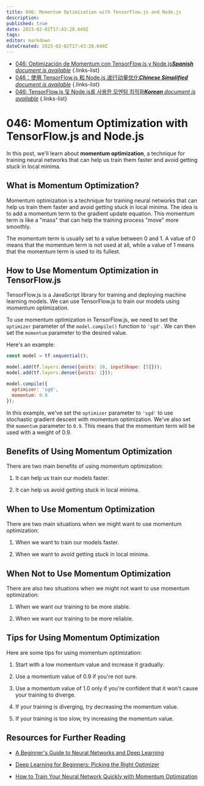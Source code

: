 ```yaml
---
title: 046: Momentum Optimization with TensorFlow.js and Node.js
description: 
published: true
date: 2023-02-02T17:43:28.649Z
tags: 
editor: markdown
dateCreated: 2023-02-02T17:43:28.649Z
---
```


- [046: Optimización de Momentum con TensorFlow.js y Node.js***Spanish** document is available*](/es/Knowledge-base/TensorFlow-js/Learning/046-momentum-optimization-with-tensorflow-js-and-node-js)
{.links-list}
- [046：使用 TensorFlow.js 和 Node.js 进行动量优化***Chinese Simplified** document is available*](/zh/Knowledge-base/TensorFlow-js/Learning/046-momentum-optimization-with-tensorflow-js-and-node-js)
{.links-list}
- [046: TensorFlow.js 및 Node.js를 사용한 모멘텀 최적화***Korean** document is available*](/ko/Knowledge-base/TensorFlow-js/Learning/046-momentum-optimization-with-tensorflow-js-and-node-js)
{.links-list}


# 046: Momentum Optimization with TensorFlow.js and Node.js

In this post, we'll learn about **momentum optimization**, a technique for training neural networks that can help us train them faster and avoid getting stuck in local minima.

## What is Momentum Optimization?

Momentum optimization is a technique for training neural networks that can help us train them faster and avoid getting stuck in local minima. The idea is to add a momentum term to the gradient update equation. This momentum term is like a "mass" that can help the training process "move" more smoothly.

The momentum term is usually set to a value between 0 and 1. A value of 0 means that the momentum term is not used at all, while a value of 1 means that the momentum term is used to its fullest.

## How to Use Momentum Optimization in TensorFlow.js

TensorFlow.js is a JavaScript library for training and deploying machine learning models. We can use TensorFlow.js to train our models using momentum optimization.

To use momentum optimization in TensorFlow.js, we need to set the `optimizer` parameter of the `model.compile()` function to `'sgd'`. We can then set the `momentum` parameter to the desired value.

Here's an example:

```javascript
const model = tf.sequential();

model.add(tf.layers.dense({units: 10, inputShape: [5]}));
model.add(tf.layers.dense({units: 1}));

model.compile({
  optimizer: 'sgd',
  momentum: 0.9
});
```

In this example, we've set the `optimizer` parameter to `'sgd'` to use stochastic gradient descent with momentum optimization. We've also set the `momentum` parameter to `0.9`. This means that the momentum term will be used with a weight of 0.9.

## Benefits of Using Momentum Optimization

There are two main benefits of using momentum optimization:

1. It can help us train our models faster.

2. It can help us avoid getting stuck in local minima.

## When to Use Momentum Optimization

There are two main situations when we might want to use momentum optimization:

1. When we want to train our models faster.

2. When we want to avoid getting stuck in local minima.

## When Not to Use Momentum Optimization

There are also two situations when we might not want to use momentum optimization:

1. When we want our training to be more stable.

2. When we want our training to be more reliable.

## Tips for Using Momentum Optimization

Here are some tips for using momentum optimization:

1. Start with a low momentum value and increase it gradually.

2. Use a momentum value of 0.9 if you're not sure.

3. Use a momentum value of 1.0 only if you're confident that it won't cause your training to diverge.

4. If your training is diverging, try decreasing the momentum value.

5. If your training is too slow, try increasing the momentum value.

## Resources for Further Reading

- [A Beginner's Guide to Neural Networks and Deep Learning](https://www.digitalocean.com/community/tutorials/a-beginner-s-guide-to-neural-networks-and-deep-learning)

- [Deep Learning for Beginners: Picking the Right Optimizer](https://www.analyticsvidhya.com/blog/2017/03/introduction-to-deep-learning-optimizers/)

- [How to Train Your Neural Network Quickly with Momentum Optimization](https://machinelearningmastery.com/how-to-train-your-neural-network-quickly-with-momentum-optimization/)